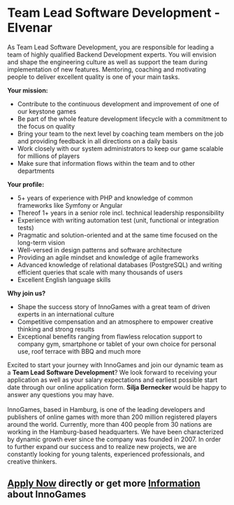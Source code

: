 <h1>Team Lead Software Development - Elvenar</h1>
<p>As Team Lead Software Development, you are responsible for leading a team of highly qualified Backend Development experts. You will envision and shape the engineering culture as well as support the team during implementation of new features. Mentoring, coaching and motivating people to deliver excellent quality is one of your main tasks.</p><p><strong>Your mission:</strong></p><ul><li>Contribute to the continuous development and improvement of one of our keystone games</li><li>Be part of the whole feature development lifecycle with a commitment to the focus on quality</li><li>Bring your team to the next level by coaching team members on the job and providing feedback in all directions on a daily basis</li><li>Work closely with our system administrators to keep our game scalable for millions of players</li><li>Make sure that information flows within the team and to other departments</li></ul><p><strong>Your profile:</strong></p><ul><li>5+ years of experience with PHP and knowledge of common frameworks like Symfony or Angular</li><li>Thereof 1+ years in a senior role incl. technical leadership responsibility</li><li>Experience with writing automation test (unit, functional or integration tests)</li><li>Pragmatic and solution-oriented and at the same time focused on the long-term vision</li><li>Well-versed in design patterns and software architecture</li><li>Providing an agile mindset and knowledge of agile frameworks</li><li>Advanced knowledge of relational databases (PostgreSQL) and writing efficient queries that scale with many thousands of users</li><li>Excellent English language skills</li></ul><p><strong>Why join us?</strong></p><ul><li>Shape the success story of InnoGames with a great team of driven experts in an international culture</li><li>Competitive compensation and an atmosphere to empower creative thinking and strong results</li><li>Exceptional benefits ranging from flawless relocation support to company gym, smartphone or tablet of your own choice for personal use, roof terrace with BBQ and much more</li></ul><p>Excited to start your journey with InnoGames and join our dynamic team as a <strong>Team Lead Software Development</strong>? We look forward to receiving your application as well as your salary expectations and earliest possible start date through our online application form. <strong>Silja Bernecker</strong> would be happy to answer any questions you may have.<br /><br />InnoGames, based in Hamburg, is one of the leading developers and publishers of online games with more than 200 million registered players around the world. Currently, more than 400 people from 30 nations are working in the Hamburg-based headquarters. We have been characterized by dynamic growth ever since the company was founded in 2007. In order to further expand our success and to realize new projects, we are constantly looking for young talents, experienced professionals, and creative thinkers.</p><p></p><p></p><p></p>

<h2><a href="http://app.jobvite.com/CompanyJobs/Careers.aspx?c=qyy9VfwU&j=oNrA9fwH&k=Apply&__jvst=Job+Board&__jvsd=github_jobs_repo">Apply Now</a> directly or get more <a href="https://www.innogames.com/career/detail/job/team-lead-software-development-elvenar/?s=github_jobs_repo">Information</a> about InnoGames</h2>